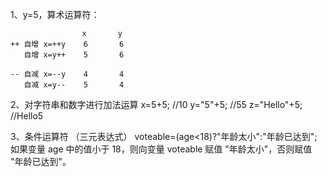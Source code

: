 ﻿1、y=5，算术运算符：

```
                x       y
++ 自增 x=++y	   6	   6
   自增 x=y++    5       6

-- 自减 x=--y    4	   4
   自减 x=y--	   5	   4
```

2、对字符串和数字进行加法运算
x=5+5;       //10
y="5"+5;     //55
z="Hello"+5; //Hello5

3、条件运算符 （三元表达式）
voteable=(age<18)?"年龄太小":"年龄已达到";
如果变量 age 中的值小于 18，则向变量 voteable 赋值 "年龄太小"，否则赋值 "年龄已达到"。

